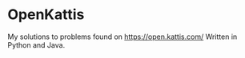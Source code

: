 # OpenKattis
My solutions to problems found on https://open.kattis.com/ Written in Python and Java.
